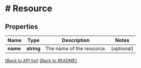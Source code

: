 # # Resource

## Properties

Name | Type | Description | Notes
------------ | ------------- | ------------- | -------------
**name** | **string** | The name of the resource. | [optional] 


[[Back to API list]](../../README.md#endpoints) [[Back to README]](../../README.md)
